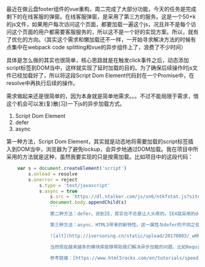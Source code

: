 最近在做云盘footer组件的vue重构，周二完成了大部分功能，今天的任务是完成剩下的在线客服的弹窗。在线客服弹窗，是采用了第三方的服务。这是一个50+k的js文件，如果用户每次访问这个页面，都要加载一遍这个js，况且并不是每个访问这个页面的用户都需要客服服务的，所以这不是一个好的实现方案。所以，就有了优化的方向。（其实这个需求和懒加载还不一样，一开始寻求解决方法的时候有点集中在webpack code splitting和vue的异步组件上了，浪费了不少时间）

<!--more-->
具体是怎么做的其实也很简单，核心思路就是在触发click事件之后，动态添加script标签到DOM当中，这样就实现了延时加载的目的。为了确保后续操作时js文件已经加载好了，所以将这段Script Dom Element代码封在一个Promise中，在resolve中再执行后续的操作。

需求做起来还是很简单的，因为本身就是简单地需求。。。不过不能局限于需求，借这个机会可以发(复)散(习)一下js的异步加载方式。

1. Script Dom Element
2. defer
1. async

第一种方法，Script Dom Element，其实就是动态地将需要加载的script标签插入到DOM当中，浏览器为了避免lockup，会异步地通过DOM加载。我在项目中所采用的方法就是这种，虽然我要实现的只是按需加载。比如项目中的这段代码：
```javascript
    var s = document.createElement('script')
        s.onload = resolve
	    s.onerror = reject
	        s.type = 'text/javascript'
		    s.async = true
		        s.src = 'https://dl.ntalker.com/js/xn6/ntkfstat.js?siteid=kf_9551'
			    document.body.appendChild(s)
			    ```
			    第二种方法：defer。说到IE，其实也不总是让人头疼的。IE4就采用的defer属性就是一个很好的特性。带有defer属性(只有在有src属性时才生效，当年为了避免标签插入混乱，对于动态插入的script标签添加defer属性也无法生效)的script标签，会并行下载，并在所有DOM元素解析完成之后，DOMContentLoaded事件触发之前按序执行。

			    第三种方法：async，HTML5带来的新特性。这一属性与defer的不同之处在于，带有async的script标签，在其下载之后即会执行，执行顺序可能与标签声明的顺序不同。所以对于有依赖关系的js来说，async需要慎重使用。

			    ![alt](http://iversoning.cn/static/upload/20170803/_wHhm0HSk2WlpBPA73mcYfu3.jpg)

			    当然现在越来越多的模块库能够帮助我们解决异步加载的问题，比如RequireJs、CommonJs以及ECMAScript新特性module，不过这个就再好好整理一下，下一篇文章再记录一下~

			    参考链接：[https://www.html5rocks.com/en/tutorials/speed/script-loading/](https://www.html5rocks.com/en/tutorials/speed/script-loading/)
